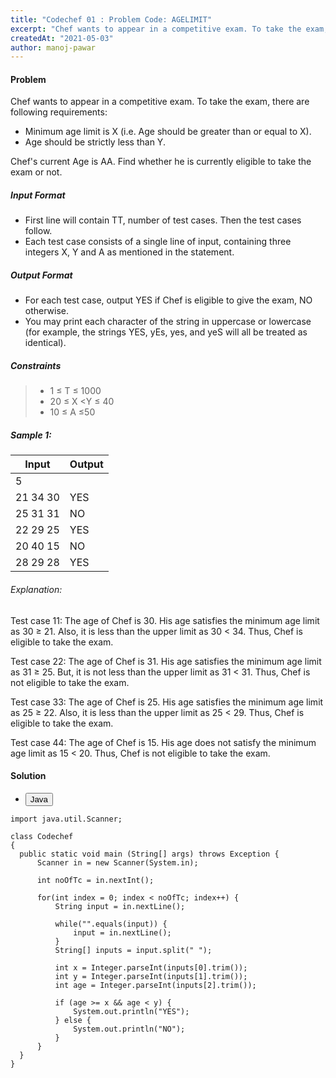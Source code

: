 ```yaml
---
title: "Codechef 01 : Problem Code: AGELIMIT"
excerpt: "Chef wants to appear in a competitive exam. To take the exam, there are following requirements, Minimum age limit is X and Age should be strictly less than Y"
createdAt: "2021-05-03"
author: manoj-pawar
---
```


#### Problem

Chef wants to appear in a competitive exam. To take the exam, there are following requirements:

- Minimum age limit is X (i.e. Age should be greater than or equal to X).
- Age should be strictly less than Y.

Chef's current Age is AA. Find whether he is currently eligible to take the exam or not.

##### Input Format

- First line will contain TT, number of test cases. Then the test cases follow.
- Each test case consists of a single line of input, containing three integers X, Y and A as mentioned in the statement.

##### Output Format

- For each test case, output YES if Chef is eligible to give the exam, NO otherwise.
- You may print each character of the string in uppercase or lowercase (for example, the strings YES, yEs, yes, and yeS will all be treated as identical).

##### Constraints

> - 1 ≤ T ≤ 1000
> - 20 ≤ X <Y ≤ 40
> - 10 ≤ A ≤50

##### Sample 1:

| Input    | Output |
| -------- | ------ |
| 5        |        |
| 21 34 30 | YES    |
| 25 31 31 | NO     |
| 22 29 25 | YES    |
| 20 40 15 | NO     |
| 28 29 28 | YES    |

###### Explanation:

Test case 11: The age of Chef is 30. His age satisfies the minimum age limit as 30 ≥ 21. Also, it is less than the upper limit as 30 < 34. Thus, Chef is eligible to take the exam.

Test case 22: The age of Chef is 31. His age satisfies the minimum age limit as 31 ≥ 25. But, it is not less than the upper limit as 31 < 31. Thus, Chef is not eligible to take the exam.

Test case 33: The age of Chef is 25. His age satisfies the minimum age limit as 25 ≥ 22. Also, it is less than the upper limit as 25 < 29. Thus, Chef is eligible to take the exam.

Test case 44: The age of Chef is 15. His age does not satisfy the minimum age limit as 15 < 20. Thus, Chef is not eligible to take the exam.

#### Solution

<ul class="nav nav-tabs" id="myTab" role="tablist">
  <li class="nav-item" role="presentation">
    <button class="nav-link active" id="home-tab" data-bs-toggle="tab" data-bs-target="#home" type="button" role="tab" aria-controls="home" aria-selected="true">Java</button>
  </li>
</ul>
<div class="tab-content" id="myTabContent">
  <div class="tab-pane fade show active" id="home" role="tabpanel" aria-labelledby="home-tab">
  
  ```java[class="line-numbers"]
import java.util.Scanner;

class Codechef
{
	public static void main (String[] args) throws Exception {
		Scanner in = new Scanner(System.in);
		
		int noOfTc = in.nextInt();
		
		for(int index = 0; index < noOfTc; index++) {
			String input = in.nextLine();

			while("".equals(input)) {
				input = in.nextLine();
			}
			String[] inputs = input.split(" ");
			
			int x = Integer.parseInt(inputs[0].trim());
			int y = Integer.parseInt(inputs[1].trim());
			int age = Integer.parseInt(inputs[2].trim());

			if (age >= x && age < y) {
				System.out.println("YES");
			} else {
				System.out.println("NO");
			}
		}
	}
}
```

</div>
</div>
